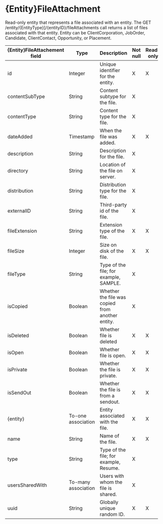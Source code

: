 # {Entity}FileAttachment

Read-only entity that represents a file associated with an entity. The GET /entity/{EntityType}\]/{entityID}/fileAttachments call returns a list of files associated with that entity. Entity can be ClientCorporation, JobOrder, Candidate, ClientContact, Opportunity, or Placement.

| **{Entity}FileAttachement field** | **Type** | **Description** | **Not null** | **Read-only** |
| --- | --- | --- | --- | --- |
| id | Integer | Unique identifier for the entity. | X | X |
| contentSubType | String | Content subtype for the file. | X | |
| contentType | String | Content type for the file. | X | |
| dateAdded | Timestamp | When the file was added. | X | X |
| description | String | Description for the file. | X | |
| directory | String | Location of the file on server. | X | |
| distribution | String | Distribution type for the file. | X | |
| externalID | String | Third-party id of the file. | X | |
| fileExtension | String | Extension type of the file. | X | X |
| fileSize | Integer | Size on disk of the file. | X | X |
| fileType | String | Type of the file; for example, SAMPLE. | X | |
| isCopied | Boolean | Whether the file was copied from another entity. | X | |
| isDeleted | Boolean | Whether file is deleted | X | X |
| isOpen | Boolean | Whether file is open. | X | X |
| isPrivate | Boolean | Whether the file is private. | X | X |
| isSendOut | Boolean | Whether the file is from a sendout. | X | X |
| {entity} | To-one association | Entity associated with the file. | X | X |
| name | String | Name of the file. | X | X |
| type | String | Type of the file; for example, Resume. | X | |
| usersSharedWith | To-many association | Users with whom the file is shared. | X | |
| uuid | String | Globally unique random ID. | X | X |